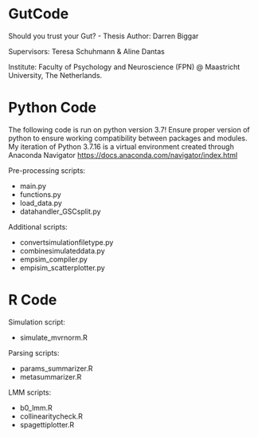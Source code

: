 # GutCode
Should you trust your Gut? - Thesis
Author: Darren Biggar

Supervisors: Teresa Schuhmann & Aline Dantas

Institute: Faculty of Psychology and Neuroscience (FPN) @ Maastricht University, The Netherlands.

# Python Code
The following code is run on python version 3.7! Ensure proper version of python to ensure working compatibility between packages and modules. My iteration of Python 3.7.16 is a virtual environment created through Anaconda Navigator https://docs.anaconda.com/navigator/index.html

Pre-processing scripts:
- main.py
- functions.py
- load_data.py
- datahandler_GSCsplit.py

Additional scripts:
- convertsimulationfiletype.py
- combinesimulateddata.py
- empsim_compiler.py
- empisim_scatterplotter.py

# R Code
Simulation script:
- simulate_mvrnorm.R

Parsing scripts:
- params_summarizer.R
- metasummarizer.R

LMM scripts:
- b0_lmm.R
- collinearitycheck.R
- spagettiplotter.R
